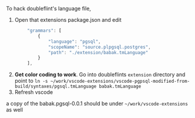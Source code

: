 To hack doubleflint's language file,

1. Open that extensions package.json and edit
```javascript
		"grammars": [
			{
				"language": "pgsql",
				"scopeName": "source.plpgsql.postgres",
				"path": "./extension/babak.tmLanguage"
			}
		],
```
2. **Get color coding to work**. Go into doubleflints `extension` directory and point to `ln -s ~/work/vscode-extensions/vscode-pgpsql-modified-from-build/syntaxes/pgsql.tmLanguage babak.tmLanguage`
3. Refresh vscode

a copy of the babak.pgsql-0.0.1 should be under `~/work/vscode-extensions` as well
